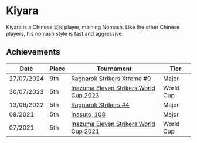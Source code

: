 # Kiyara 

Kiyara is a Chinese :cn: player, maining Nomash.
Like the other Chinese players, his nomash style is fast and aggressive.

## Achievements

|Date|Place|Tournament|Tier|
|-|-|-|-|
| 27/07/2024 | 9th | [Ragnarok Strikers Xtreme #9](../../tournaments/ragna/ragnax9.md) | Major |
| 30/07/2023 | 5th | [Inazuma Eleven Strikers World Cup 2023](../../tournaments/worldcup23.md) | World Cup |
| 13/06/2022 | 5th | [Ragnarok Strikers #4](../../tournaments/ragna/ragna4.md) | Major |
| 08/2021 | 5th | [Inasuto_108](../../tournaments/misc/108.md) | Major |
| 07/2021 | 5th | [Inazuma Eleven Strikers World Cup 2021](../../tournaments/worldcup21.md) | World Cup |